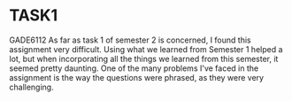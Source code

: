 # TASK1
GADE6112
As far as task 1 of semester 2 is concerned, I found this assignment very difficult.
Using what we learned from Semester 1 helped a lot, but when incorporating all the things we learned from this semester, it seemed pretty daunting.
One of the many problems I've faced in the assignment is the way the questions were phrased, as they were very challenging.
